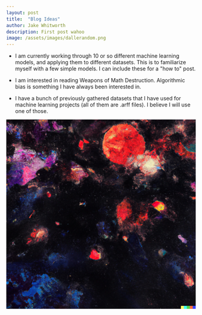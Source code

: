 ```yaml
---
layout: post
title:  "Blog Ideas"
author: Jake Whitworth
description: First post wahoo
image: /assets/images/dallerandom.png
---
```


- I am currently working through 10 or so different machine learning models, and applying them to different datasets. This is to familiarize myself with a few simple models. I can include these for a "how to" post.

- I am interested in reading Weapons of Math Destruction. Algorithmic bias is something I have always been interested in.

- I have a bunch of previously gathered datasets that I have used for machine learning projects (all of them are .arff files). I believe I will use one of those.

![Figure](https://raw.githubusercontent.com/jdubindaclub/my386blog/main/assets/dallerandom2.png)